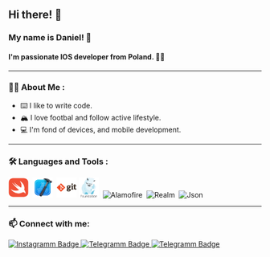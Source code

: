 ## Hi there! 👋
###  My name is Daniel! 👀
#### I'm passionate IOS developer from Poland. 🥷🏽

---
  
### 👨‍💻 About Me :

  - ⌨️ I like to write code.
  - 🏔 I love footbal and follow active lifestyle. 
  - 💻 I'm fond of devices, and mobile development.
  
  ---
    
### 🛠 Languages and Tools :

<div>
  <img src="https://github.com/devicons/devicon/blob/master/icons/swift/swift-original.svg" title="Swift" alt="Swift" width="40" height="40"/>&nbsp;
  <img src="https://github.com/devicons/devicon/blob/master/icons/xcode/xcode-original.svg" title="XCode" alt="XCode" width="40" height="40"/>&nbsp;
  <img src="https://github.com/devicons/devicon/blob/master/icons/git/git-original-wordmark.svg" title="Git" **alt="Git" width="40" height="40"/>
  <img src="https://github.com/devicons/devicon/blob/master/icons/foundation/foundation-original-wordmark.svg" title="Foundation" alt="Foundation" width="40" height="40"/>&nbsp;
  <img src="https://avatars.githubusercontent.com/u/7774181?s=200&v=4" title="Alamofire" alt="Alamofire" width="40" height="40"/>&nbsp;
  <img src="https://avatars.githubusercontent.com/u/7575099?s=200&v=4" title="Realm" alt="Realm" width="40" height="40"/>&nbsp;
  <img src="https://cdn.icon-icons.com/icons2/2107/PNG/512/file_type_json_official_icon_130502.png" title="Json" alt="Json" width="40" height="40"/>&nbsp;
</div>
  
  ---
  
  
  ### 📫 Connect with me:
<div id="badges">
  <a href="https://www.linkedin.com/in/auhustsinovich-d/">
    <img width="145px" height="40" src="https://img.shields.io/badge/LinkedIn-blue?logo=linkedin&logoColor=white&style=for-the-badge" alt="Instagramm Badge"/>
  </a>
  <a href="mailto:http://auhustsinovich.d@gmail.com">
    <img width="145px" height="40" src="https://img.shields.io/badge/Gmail-D14836?style=for-the-badge&logo=gmail&logoColor=white" alt="Telegramm Badge"/>
  <a href="https://www.facebook.com/d.auhustsinovich/">
    <img width="145px" height="40" src="https://img.shields.io/badge/Facebook-1877F2?style=for-the-badge&logo=facebook&logoColor=white" alt="Telegramm Badge"/>  
</div>
   </div>

